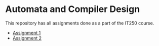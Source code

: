 # Automata and Compiler Design

This repository has all assignments done as a part of the IT250 course.
- [Assignment 1](https://github.com/gaurang2001/Automata-and-Compiler-Design/tree/main/Lexer)
- [Assignment 2](https://github.com/gaurang2001/Automata-and-Compiler-Design/tree/main/Parser)
